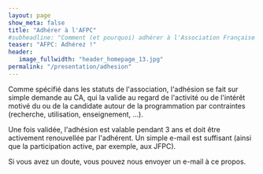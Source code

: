 ```yaml
---
layout: page
show_meta: false
title: "Adhérer à l'AFPC"
#subheadline: "Comment (et pourquoi) adhérer à l'Association Française de programmation par Contraintes"
teaser: "AFPC: Adhérez !"
header:
   image_fullwidth: "header_homepage_13.jpg"
permalink: "/presentation/adhesion"
---
```


Comme spécifié dans les statuts de l'association, l'adhésion se fait sur simple demande au CA, qui la valide au regard de l'activité ou de l'intérêt motivé du ou de la candidate autour de la programmation par contraintes (recherche, utilisation, enseignement, ...).

Une fois validée, l'adhésion est valable pendant 3 ans et doit être activement renouvellée par l'adhérent. Un simple e-mail est suffisant (ainsi que la participation active, par exemple, aux JFPC).

Si vous avez un doute, vous pouvez nous envoyer un e-mail à ce propos.

